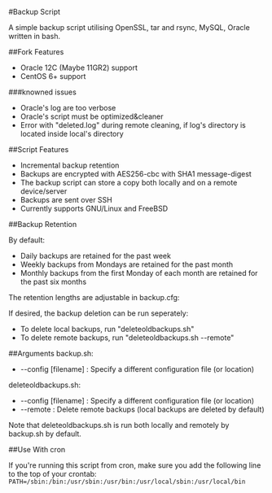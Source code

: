 #Backup Script

A simple backup script utilising OpenSSL, tar and rsync, MySQL, Oracle written in bash.

##Fork Features
* Oracle 12C (Maybe 11GR2) support
* CentOS 6+ support 

###knowned issues
* Oracle's log are too verbose
* Oracle's script must be optimized&cleaner
* Error with "deleted.log" during remote cleaning, if log's directory is located inside local's directory

##Script Features

* Incremental backup retention
* Backups are encrypted with AES256-cbc with SHA1 message-digest
* The backup script can store a copy both locally and on a remote device/server
* Backups are sent over SSH
* Currently supports GNU/Linux and FreeBSD

##Backup Retention

By default:

* Daily backups are retained for the past week
* Weekly backups from Mondays are retained for the past month
* Monthly backups from the first Monday of each month are retained for the past six months

The retention lengths are adjustable in backup.cfg:

If desired, the backup deletion can be run seperately:
* To delete local backups, run "deleteoldbackups.sh"
* To delete remote backups, run "deleteoldbackups.sh --remote"

##Arguments
backup.sh:

* --config [filename] : Specify a different configuration file (or location)

deleteoldbackups.sh:

* --config [filename] : Specify a different configuration file (or location)
* --remote : Delete remote backups (local backups are deleted by default)

Note that deleteoldbackups.sh is run both locally and remotely by backup.sh by default.

##Use With cron

If you're running this script from cron, make sure you add the following line to the top of your crontab:
`PATH=/sbin:/bin:/usr/sbin:/usr/bin:/usr/local/sbin:/usr/local/bin`
